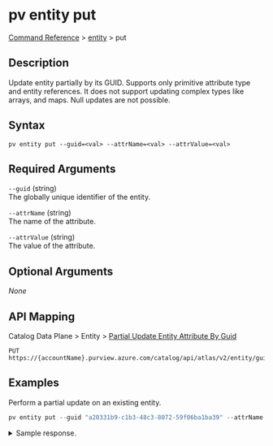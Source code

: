 # pv entity put
[Command Reference](../../../README.md#command-reference) > [entity](./main.md) > put

## Description
Update entity partially by its GUID. Supports only primitive attribute type and entity references. It does not support updating complex types like arrays, and maps. Null updates are not possible.

## Syntax
```
pv entity put --guid=<val> --attrName=<val> --attrValue=<val>
```

## Required Arguments
`--guid` (string)  
The globally unique identifier of the entity.

`--attrName` (string)  
The name of the attribute.

`--attrValue` (string)  
The value of the attribute.

## Optional Arguments
*None*

## API Mapping
Catalog Data Plane > Entity > [Partial Update Entity Attribute By Guid](https://docs.microsoft.com/en-us/rest/api/purview/catalogdataplane/entity/partial-update-entity-attribute-by-guid)
```
PUT https://{accountName}.purview.azure.com/catalog/api/atlas/v2/entity/guid/{guid}
```

## Examples
Perform a partial update on an existing entity.
```powershell
pv entity put --guid "a20331b9-c1b3-48c3-8072-59f06ba1ba39" --attrName "description" --attrValue "hello world"
```
<details><summary>Sample response.</summary>
<p>

```json
{
    "guidAssignments": {},
    "mutatedEntities": {
        "PARTIAL_UPDATE": [
            {
                "attributes": {
                    "qualifiedName": null
                },
                "guid": "a20331b9-c1b3-48c3-8072-59f06ba1ba39",
                "lastModifiedTS": "2",
                "typeName": "azure_datalake_gen2_path"
            }
        ]
    },
    "partialUpdatedEntities": [
        {
            "attributes": {
                "qualifiedName": null
            },
            "guid": "a20331b9-c1b3-48c3-8072-59f06ba1ba39",
            "lastModifiedTS": "2",
            "typeName": "azure_datalake_gen2_path"
        }
    ]
}
```
</p>
</details>